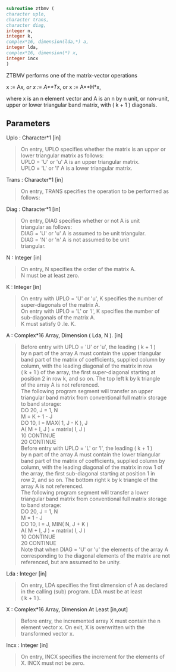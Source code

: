 ```fortran  
subroutine ztbmv (  
character uplo,  
character trans,  
character diag,  
integer n,  
integer k,  
complex*16, dimension(lda,*) a,  
integer lda,  
complex*16, dimension(*) x,  
integer incx  
)  
```  
  
ZTBMV  performs one of the matrix-vector operations  
  
x := A*x,   or   x := A**T*x,   or   x := A**H*x,  
  
where x is an n element vector and  A is an n by n unit, or non-unit,  
upper or lower triangular band matrix, with ( k + 1 ) diagonals.  
  
## Parameters  
Uplo : Character*1 [in]  
> On entry, UPLO specifies whether the matrix is an upper or  
> lower triangular matrix as follows:  
> UPLO = 'U' or 'u'   A is an upper triangular matrix.  
> UPLO = 'L' or 'l'   A is a lower triangular matrix.  
  
Trans : Character*1 [in]  
> On entry, TRANS specifies the operation to be performed as  
> follows:  
  
Diag : Character*1 [in]  
> On entry, DIAG specifies whether or not A is unit  
> triangular as follows:  
> DIAG = 'U' or 'u'   A is assumed to be unit triangular.  
> DIAG = 'N' or 'n'   A is not assumed to be unit  
> triangular.  
  
N : Integer [in]  
> On entry, N specifies the order of the matrix A.  
> N must be at least zero.  
  
K : Integer [in]  
> On entry with UPLO = 'U' or 'u', K specifies the number of  
> super-diagonals of the matrix A.  
> On entry with UPLO = 'L' or 'l', K specifies the number of  
> sub-diagonals of the matrix A.  
> K must satisfy  0 .le. K.  
  
A : Complex*16 Array, Dimension ( Lda, N ). [in]  
> Before entry with UPLO = 'U' or 'u', the leading ( k + 1 )  
> by n part of the array A must contain the upper triangular  
> band part of the matrix of coefficients, supplied column by  
> column, with the leading diagonal of the matrix in row  
> ( k + 1 ) of the array, the first super-diagonal starting at  
> position 2 in row k, and so on. The top left k by k triangle  
> of the array A is not referenced.  
> The following program segment will transfer an upper  
> triangular band matrix from conventional full matrix storage  
> to band storage:  
> DO 20, J = 1, N  
> M = K + 1 - J  
> DO 10, I = MAX( 1, J - K ), J  
> A( M + I, J ) = matrix( I, J )  
> 10    CONTINUE  
> 20 CONTINUE  
> Before entry with UPLO = 'L' or 'l', the leading ( k + 1 )  
> by n part of the array A must contain the lower triangular  
> band part of the matrix of coefficients, supplied column by  
> column, with the leading diagonal of the matrix in row 1 of  
> the array, the first sub-diagonal starting at position 1 in  
> row 2, and so on. The bottom right k by k triangle of the  
> array A is not referenced.  
> The following program segment will transfer a lower  
> triangular band matrix from conventional full matrix storage  
> to band storage:  
> DO 20, J = 1, N  
> M = 1 - J  
> DO 10, I = J, MIN( N, J + K )  
> A( M + I, J ) = matrix( I, J )  
> 10    CONTINUE  
> 20 CONTINUE  
> Note that when DIAG = 'U' or 'u' the elements of the array A  
> corresponding to the diagonal elements of the matrix are not  
> referenced, but are assumed to be unity.  
  
Lda : Integer [in]  
> On entry, LDA specifies the first dimension of A as declared  
> in the calling (sub) program. LDA must be at least  
> ( k + 1 ).  
  
X : Complex*16 Array, Dimension At Least [in,out]  
> Before entry, the incremented array X must contain the n  
> element vector x. On exit, X is overwritten with the  
> transformed vector x.  
  
Incx : Integer [in]  
> On entry, INCX specifies the increment for the elements of  
> X. INCX must not be zero.  
  

